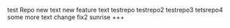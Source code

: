 test Repo 
new text
new feature text
testrepo
testrepo2
testrepo3
tetsrepo4
some more text
change fix2
sunrise +++
